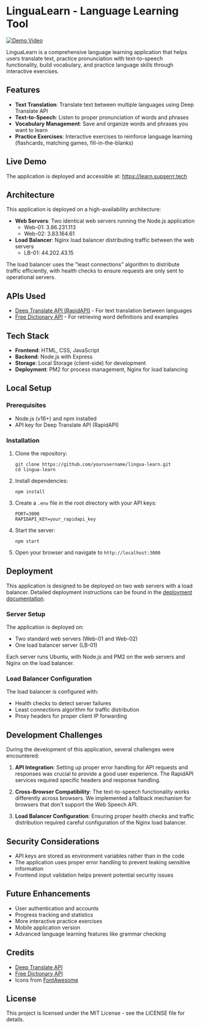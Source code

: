 # LinguaLearn - Language Learning Tool

[![Demo Video](https://img.shields.io/badge/Demo-Video-red)](https://your-video-link-here)

LinguaLearn is a comprehensive language learning application that helps users translate text, practice pronunciation with text-to-speech functionality, build vocabulary, and practice language skills through interactive exercises.

## Features

- **Text Translation**: Translate text between multiple languages using Deep Translate API
- **Text-to-Speech**: Listen to proper pronunciation of words and phrases
- **Vocabulary Management**: Save and organize words and phrases you want to learn
- **Practice Exercises**: Interactive exercises to reinforce language learning (flashcards, matching games, fill-in-the-blanks)

## Live Demo

The application is deployed and accessible at: https://learn.supserrr.tech

## Architecture

This application is deployed on a high-availability architecture:

- **Web Servers**: Two identical web servers running the Node.js application
  - Web-01: 3.86.231.113
  - Web-02: 3.83.164.61
- **Load Balancer**: Nginx load balancer distributing traffic between the web servers
  - LB-01: 44.202.43.15

The load balancer uses the "least connections" algorithm to distribute traffic efficiently, with health checks to ensure requests are only sent to operational servers.

## APIs Used

- [Deep Translate API (RapidAPI)](https://rapidapi.com/gatzuma/api/deep-translate1/) - For text translation between languages
- [Free Dictionary API](https://dictionaryapi.dev/) - For retrieving word definitions and examples

## Tech Stack

- **Frontend**: HTML, CSS, JavaScript
- **Backend**: Node.js with Express
- **Storage**: Local Storage (client-side) for development
- **Deployment**: PM2 for process management, Nginx for load balancing

## Local Setup

### Prerequisites

- Node.js (v16+) and npm installed
- API key for Deep Translate API (RapidAPI)

### Installation

1. Clone the repository:
   ```
   git clone https://github.com/yourusername/lingua-learn.git
   cd lingua-learn
   ```

2. Install dependencies:
   ```
   npm install
   ```

3. Create a `.env` file in the root directory with your API keys:
   ```
   PORT=3000
   RAPIDAPI_KEY=your_rapidapi_key
   ```

4. Start the server:
   ```
   npm start
   ```

5. Open your browser and navigate to `http://localhost:3000`

## Deployment

This application is designed to be deployed on two web servers with a load balancer. Detailed deployment instructions can be found in the [deployment documentation](deployment-doc.md).

### Server Setup

The application is deployed on:
- Two standard web servers (Web-01 and Web-02)
- One load balancer server (LB-01)

Each server runs Ubuntu, with Node.js and PM2 on the web servers and Nginx on the load balancer.

### Load Balancer Configuration

The load balancer is configured with:
- Health checks to detect server failures
- Least connections algorithm for traffic distribution
- Proxy headers for proper client IP forwarding

## Development Challenges

During the development of this application, several challenges were encountered:

1. **API Integration**: Setting up proper error handling for API requests and responses was crucial to provide a good user experience. The RapidAPI services required specific headers and response handling.

2. **Cross-Browser Compatibility**: The text-to-speech functionality works differently across browsers. We implemented a fallback mechanism for browsers that don't support the Web Speech API.

3. **Load Balancer Configuration**: Ensuring proper health checks and traffic distribution required careful configuration of the Nginx load balancer.

## Security Considerations

- API keys are stored as environment variables rather than in the code
- The application uses proper error handling to prevent leaking sensitive information
- Frontend input validation helps prevent potential security issues

## Future Enhancements

- User authentication and accounts
- Progress tracking and statistics
- More interactive practice exercises
- Mobile application version
- Advanced language learning features like grammar checking

## Credits

- [Deep Translate API](https://rapidapi.com/gatzuma/api/deep-translate1/)
- [Free Dictionary API](https://dictionaryapi.dev/)
- Icons from [FontAwesome](https://fontawesome.com/)

## License

This project is licensed under the MIT License - see the LICENSE file for details.
